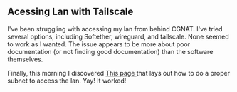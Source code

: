 ## Acessing Lan with Tailscale
I've been struggling with accessing my lan from behind CGNAT.  I've tried several options, including Softether, wireguard, and tailscale.  None seemed to work as I wanted. The issue appears to be more about poor documentation (or not finding good documentation) than the software themselves.  

Finally, this morning I discovered <a href="https://tailscale.com/kb/1019/subnets?tab=linux" target="_blank">This page </a> that lays out how to do a proper subnet to access the lan.  Yay!  It worked!
